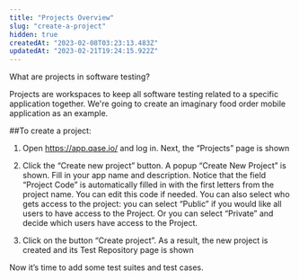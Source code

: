 ```yaml
---
title: "Projects Overview"
slug: "create-a-project"
hidden: true
createdAt: "2023-02-08T03:23:13.483Z"
updatedAt: "2023-02-21T19:24:15.922Z"
---
```

What are projects in software testing?

Projects are workspaces to keep all software testing related to a specific application together. We're going to create an imaginary food order mobile application as an example.

##To create a project:

1. Open https://app.qase.io/ and log in. Next, the “Projects” page is shown

2. Click the “Create new project” button. A popup “Create New Project” is shown. Fill in your app name and description. Notice that the field “Project Code” is automatically filled in with the first letters from the project name. You can edit this code if needed. You can also select who gets access to the project: you can select “Public” if you would like all users to have access to the Project. Or you can select “Private” and decide which users have access to the Project. 

3. Click on the button “Create project”. As a result, the new project is created and its Test Repository page is shown

Now it’s time to add some test suites and test cases.